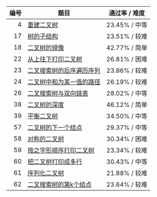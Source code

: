 编号 | 题目 | 通过率 / 难度
---:|---|---
 4 | [重建二叉树](https://www.nowcoder.com/practice/8a19cbe657394eeaac2f6ea9b0f6fcf6?tpId=13&amp;&amp;tqId=11157&amp;rp=1&amp;ru=/activity/oj&amp;qru=/ta/coding-interviews/question-ranking) | 23.45% / 中等
 17 | [树的子结构](https://www.nowcoder.com/practice/6e196c44c7004d15b1610b9afca8bd88?tpId=13&amp;&amp;tqId=11170&amp;rp=1&amp;ru=/activity/oj&amp;qru=/ta/coding-interviews/question-ranking) | 23.51% / 较难
 18 | [二叉树的镜像](https://www.nowcoder.com/practice/564f4c26aa584921bc75623e48ca3011?tpId=13&amp;&amp;tqId=11171&amp;rp=1&amp;ru=/activity/oj&amp;qru=/ta/coding-interviews/question-ranking) | 42.77% / 简单
 22 | [从上往下打印二叉树](https://www.nowcoder.com/practice/7fe2212963db4790b57431d9ed259701?tpId=13&amp;&amp;tqId=11175&amp;rp=1&amp;ru=/activity/oj&amp;qru=/ta/coding-interviews/question-ranking) | 26.81% / 困难
 23 | [二叉搜索树的后序遍历序列](https://www.nowcoder.com/practice/a861533d45854474ac791d90e447bafd?tpId=13&amp;&amp;tqId=11176&amp;rp=1&amp;ru=/activity/oj&amp;qru=/ta/coding-interviews/question-ranking) | 23.86% / 较难
 24 | [二叉树中和为某一值的路径](https://www.nowcoder.com/practice/b736e784e3e34731af99065031301bca?tpId=13&amp;&amp;tqId=11177&amp;rp=1&amp;ru=/activity/oj&amp;qru=/ta/coding-interviews/question-ranking) | 26.19% / 较难
 26 | [二叉搜索树与双向链表](https://www.nowcoder.com/practice/947f6eb80d944a84850b0538bf0ec3a5?tpId=13&amp;&amp;tqId=11179&amp;rp=1&amp;ru=/activity/oj&amp;qru=/ta/coding-interviews/question-ranking) | 28.02% / 中等
 38 | [二叉树的深度](https://www.nowcoder.com/practice/435fb86331474282a3499955f0a41e8b?tpId=13&amp;&amp;tqId=11191&amp;rp=1&amp;ru=/activity/oj&amp;qru=/ta/coding-interviews/question-ranking) | 46.12% / 简单
 39 | [平衡二叉树](https://www.nowcoder.com/practice/8b3b95850edb4115918ecebdf1b4d222?tpId=13&amp;&amp;tqId=11192&amp;rp=1&amp;ru=/activity/oj&amp;qru=/ta/coding-interviews/question-ranking) | 34.50% / 中等
 57 | [二叉树的下一个结点](https://www.nowcoder.com/practice/9023a0c988684a53960365b889ceaf5e?tpId=13&amp;&amp;tqId=11210&amp;rp=1&amp;ru=/activity/oj&amp;qru=/ta/coding-interviews/question-ranking) | 29.37% / 中等
 58 | [对称的二叉树](https://www.nowcoder.com/practice/ff05d44dfdb04e1d83bdbdab320efbcb?tpId=13&amp;&amp;tqId=11211&amp;rp=1&amp;ru=/activity/oj&amp;qru=/ta/coding-interviews/question-ranking) | 30.34% / 困难
 59 | [按之字形顺序打印二叉树](https://www.nowcoder.com/practice/91b69814117f4e8097390d107d2efbe0?tpId=13&amp;&amp;tqId=11212&amp;rp=1&amp;ru=/activity/oj&amp;qru=/ta/coding-interviews/question-ranking) | 23.34% / 较难
 60 | [把二叉树打印成多行](https://www.nowcoder.com/practice/445c44d982d04483b04a54f298796288?tpId=13&amp;&amp;tqId=11213&amp;rp=1&amp;ru=/activity/oj&amp;qru=/ta/coding-interviews/question-ranking) | 30.43% / 中等
 61 | [序列化二叉树](https://www.nowcoder.com/practice/cf7e25aa97c04cc1a68c8f040e71fb84?tpId=13&amp;&amp;tqId=11214&amp;rp=1&amp;ru=/activity/oj&amp;qru=/ta/coding-interviews/question-ranking) | 21.88% / 较难
 62 | [二叉搜索树的第k个结点](https://www.nowcoder.com/practice/ef068f602dde4d28aab2b210e859150a?tpId=13&amp;&amp;tqId=11215&amp;rp=1&amp;ru=/activity/oj&amp;qru=/ta/coding-interviews/question-ranking) | 23.64% / 较难
